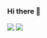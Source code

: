 ### Hi there 👋

<picture>
  <source 
  srcset="https://github-readme-stats.vercel.app/api?username=matheusgiove&show_icons=true&theme=transparent"
  media="(prefers-color-scheme: dark)"
/>
<img align="center" src="https://github-readme-stats.vercel.app/api?username=anuraghazra&show_icons=true" 
/>
</picture>

<picture>
<source 
  srcset="https://github-readme-stats.vercel.app/api/top-langs/?username=matheusgiove&theme=transparent"
/>
<img align="center" src="https://github.com/anuraghazra/github-readme-stats"
/>
</picture>
